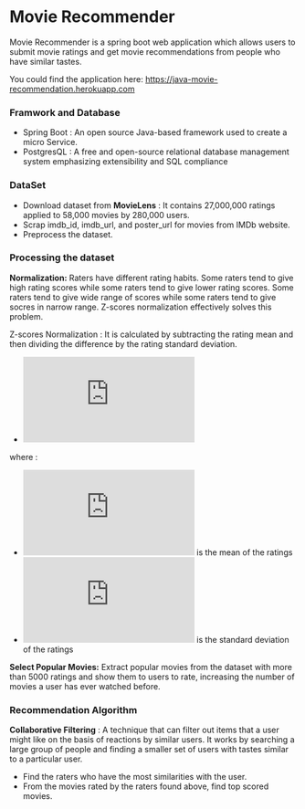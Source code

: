 <script type="text/javascript" src="http://cdn.mathjax.org/mathjax/latest/MathJax.js?config=default"></script>
# Movie Recommender
Movie Recommender is a spring boot web application which allows users to submit movie ratings and get movie recommendations from people who have similar tastes.

You could find the application here: https://java-movie-recommendation.herokuapp.com

### Framwork and Database

  - Spring Boot : An open source Java-based framework used to create a micro Service.
  - PostgresQL : A free and open-source relational database management system emphasizing extensibility and SQL compliance

### DataSet
- Download dataset from **MovieLens** : It contains 27,000,000 ratings applied to 58,000 movies by 280,000 users.
- Scrap imdb_id, imdb_url, and poster_url for movies from IMDb website.
- Preprocess the dataset.


### Processing the dataset 

**Normalization:**
Raters have different rating habits. Some raters tend to give high rating scores while some raters tend to give lower rating scores. Some raters tend to give wide range of scores while some raters tend to give socres in narrow range.  Z-scores normalization effectively solves this problem.

Z-scores Normalization : It is calculated by subtracting the rating mean and then dividing the difference by the rating standard deviation. 
- ![equation](http://www.sciweavers.org/tex2img.php?eq=%20z%3D%5Cfrac%7Bx-%5Cmu%7D%7B%5Csigma%7D&bc=White&fc=Black&im=jpg&fs=12&ff=arev&edit=0)

where : 
- ![equation](http://www.sciweavers.org/tex2img.php?eq=%5Cmu&bc=White&fc=Black&im=jpg&fs=12&ff=arev&edit=0) is the mean of the ratings
- ![equation](http://www.sciweavers.org/tex2img.php?eq=%5Csigma&bc=White&fc=Black&im=jpg&fs=12&ff=arev&edit=0) is the standard deviation of the ratings


**Select Popular Movies:**
Extract popular movies from the dataset with more than 5000 ratings and show them to users to rate, increasing the number of movies a user has ever watched before.

### Recommendation Algorithm
**Collaborative Filtering** : A technique that can filter out items that a user might like on the basis of reactions by similar users. It works by searching a large group of people and finding a smaller set of users with tastes similar to a particular user.

- Find the raters who have the most similarities with the user.
- From the movies rated by the raters found above, find top scored movies.




